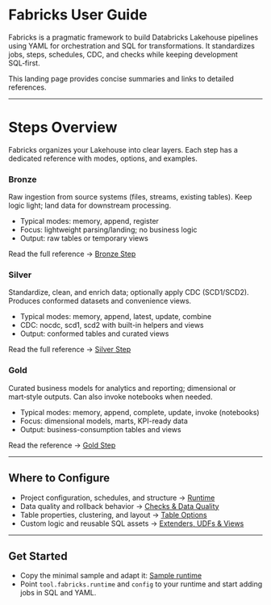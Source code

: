 # Fabricks User Guide

Fabricks is a pragmatic framework to build Databricks Lakehouse pipelines using YAML for orchestration and SQL for transformations. It standardizes jobs, steps, schedules, CDC, and checks while keeping development SQL‑first.

This landing page provides concise summaries and links to detailed references.

---

# Steps Overview

Fabricks organizes your Lakehouse into clear layers. Each step has a dedicated reference with modes, options, and examples.

### Bronze
Raw ingestion from source systems (files, streams, existing tables). Keep logic light; land data for downstream processing.
- Typical modes: memory, append, register
- Focus: lightweight parsing/landing; no business logic
- Output: raw tables or temporary views


Read the full reference → [Bronze Step](steps/bronze.md)

### Silver
Standardize, clean, and enrich data; optionally apply CDC (SCD1/SCD2). Produces conformed datasets and convenience views.
- Typical modes: memory, append, latest, update, combine
- CDC: nocdc, scd1, scd2 with built-in helpers and views
- Output: conformed tables and curated views

Read the full reference → [Silver Step](steps/silver.md)

### Gold
Curated business models for analytics and reporting; dimensional or mart‑style outputs. Can also invoke notebooks when needed.
- Typical modes: memory, append, complete, update, invoke (notebooks)
- Focus: dimensional models, marts, KPI-ready data
- Output: business-consumption tables and views

Read the  reference → [Gold Step](steps/gold.md)

---

## Where to Configure

- Project configuration, schedules, and structure → [Runtime](runtime.md)
- Data quality and rollback behavior → [Checks & Data Quality](reference/checks-data-quality.md)
- Table properties, clustering, and layout → [Table Options](reference/table-options.md)
- Custom logic and reusable SQL assets → [Extenders, UDFs & Views](reference/extenders-udfs-views.md)

---

## Get Started

- Copy the minimal sample and adapt it: [Sample runtime](runtime.md#sample-runtime)
- Point `tool.fabricks.runtime` and `config` to your runtime and start adding jobs in SQL and YAML.
